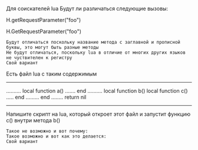 Для соискателей lua
Будут ли различаться следующие вызовы:

H.getRequestParameter("foo")

H.GetRequestParameter("foo")

    Будут отличаться поскольку название метода с заглавной и прописной буквы, это могут быть разные методы
    Не будут отличаться, поскольку lua в отличие от многих других языков не чуствителен к регистру
    Свой вариант

Есть файл lua с таким содержимым

-----------------------------------------------
..........
local function a()
   .......
end
..........
local function b()
   local function с()
      .....
   end
.........
end
........
return nil

-----------------------------------------------

Напишите скрипт на lua, который откроет этот файл и запустит функцию с() внутри метода b()

    Такое не возможно и вот почему:
    Такое возможно и вот как это делается:
    Свой вариант

